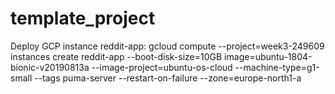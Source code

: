 # template_project

Deploy GCP instance reddit-app:
gcloud compute --project=week3-249609 instances create reddit-app --boot-disk-size=10GB image=ubuntu-1804-bionic-v20190813a --image-project=ubuntu-os-cloud --machine-type=g1-small --tags puma-server --restart-on-failure --zone=europe-north1-a  
